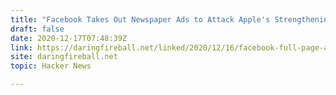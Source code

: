 ```yaml
---
title: "Facebook Takes Out Newspaper Ads to Attack Apple's Strengthening iOS Privacy"
draft: false
date: 2020-12-17T07:48:39Z
link: https://daringfireball.net/linked/2020/12/16/facebook-full-page-ad?utm_medium=RSS&utm_source=hune
site: daringfireball.net
topic: Hacker News  

---
```

